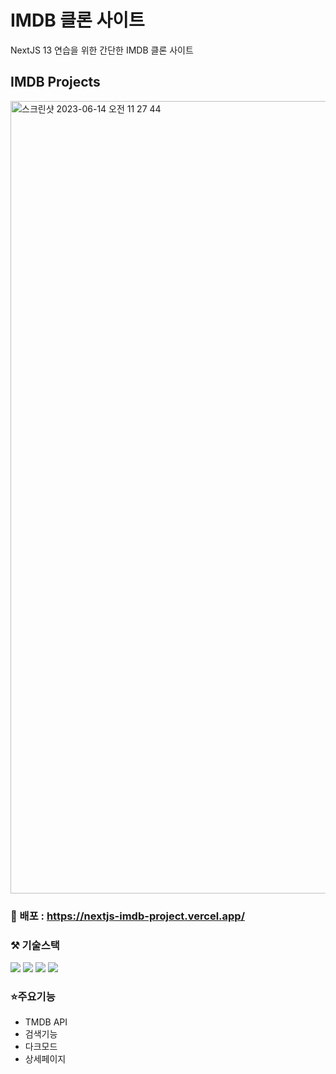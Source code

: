 # IMDB 클론 사이트
NextJS 13 연습을 위한 간단한 IMDB 클론 사이트

## IMDB Projects
<img width="1268" alt="스크린샷 2023-06-14 오전 11 27 44" src="https://github.com/HYBEN09/IMDB/assets/104710243/35dc93d1-027b-4237-9807-8f0b000107c2">


### 🔗 배포 : https://nextjs-imdb-project.vercel.app/

### ⚒️ 기술스택
<div>
 <img src="https://img.shields.io/badge/HTML-E34F26?style=flat-square&logo=html5&logoColor=white"/>
 <img src="https://img.shields.io/badge/Tailwind CSS-38B2AC?style=flat-square&logo=tailwind-css&logoColor=white"/>
 <img src="https://img.shields.io/badge/Javascript-ffb13b?style=flat-square&logo=javascript&logoColor=white"/> 
 <img src="https://img.shields.io/badge/Next.js-000000?style=flat-square&logo=nextdotjs&logoColor=white">
</div>

### ⭐️주요기능
- TMDB API 
- 검색기능
- 다크모드
- 상세페이지

